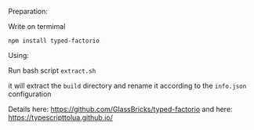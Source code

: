 Preparation:

Write on termimal

```
npm install typed-factorio
```

Using:

Run bash script `extract.sh`

it will extract the `build` directory and rename it according to the `info.json` configuration

Details here: https://github.com/GlassBricks/typed-factorio
and here: https://typescripttolua.github.io/
